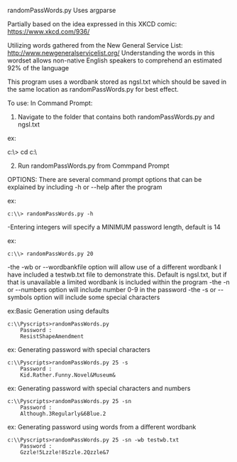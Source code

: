randomPassWords.py
Uses argparse

Partially based on the idea expressed in this XKCD comic:
https://www.xkcd.com/936/

Utilizing words gathered from the New General Service List:
http://www.newgeneralservicelist.org/
Understanding the words in this wordset allows non-native
English speakers to comprehend an estimated 92% of the language

This program uses a wordbank stored as ngsl.txt
which should be saved in the same location as randomPassWords.py
for best effect.

To use:
In Command Prompt:
1) Navigate to the folder that contains both randomPassWords.py and ngsl.txt

ex:

c:\\> cd c:\\<folder>

2) Run randomPassWords.py from Commpand Prompt

OPTIONS:
There are several command prompt options that can be explained
by including -h or --help after the program

ex:

	c:\\> randomPassWords.py -h

-Entering integers will specify a MINIMUM password length, default is 14

ex:

	c:\\> randomPassWords.py 20

-the -wb or --wordbankfile option will allow use of a different wordbank
I have included a testwb.txt file to demonstrate this. Default is ngsl.txt,
but if that is unavailable a limited wordbank is included within the program
-the -n or --numbers option will include number 0-9 in the password
-the -s or --symbols option will include some special characters

ex:Basic Generation using defaults

	c:\\Pyscripts>randomPassWords.py
		Password :
		ResistShapeAmendment

ex: Generating password with special characters

	c:\\Pyscripts>randomPassWords.py 25 -s
		Password :
		Kid.Rather.Funny.Novel&Museum&

ex: Generating password with special characters and numbers

	c:\\Pyscripts>randomPassWords.py 25 -sn
		Password :
		Although.3Regularly&6Blue.2

ex: Generating password using words from a different wordbank 

	c:\\Pyscripts>randomPassWords.py 25 -sn -wb testwb.txt
		Password :
		Gzzle!5Lzzle!8Szzle.2Qzzle&7
